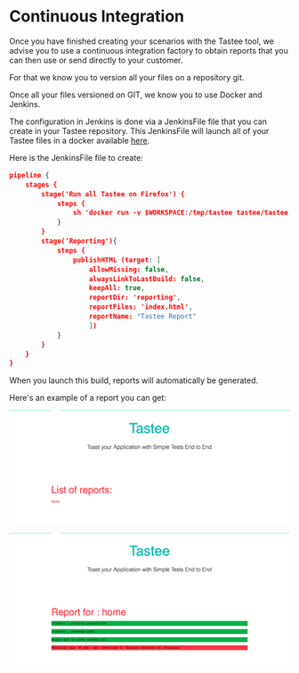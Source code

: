 # Continuous Integration

Once you have finished creating your scenarios with the Tastee tool, we advise you to use a continuous integration factory to obtain reports that you can then use or send directly to your customer.

For that we know you to version all your files on a repository git.

Once all your files versioned on GIT, we know you to use Docker and Jenkins.

The configuration in Jenkins is done via a JenkinsFile file that you can create in your Tastee repository. This JenkinsFile will launch all of your Tastee files in a docker available [here](https://hub.docker.com/r/tastee/tastee/).

Here is the JenkinsFile file to create:

```json
pipeline {
    stages {
        stage('Run all Tastee on Firefox') {
            steps {                
                sh 'docker run -v $WORKSPACE:/tmp/tastee tastee/tastee -b firefox -h true -o /tmp/tastee/reporting /tmp/tastee/scenarii'
            }
        }
        stage('Reporting'){
            steps {
                publishHTML (target: [
                    allowMissing: false,
                    alwaysLinkToLastBuild: false,
                    keepAll: true,
                    reportDir: 'reporting',
                    reportFiles: 'index.html',
                    reportName: "Tastee Report"
                    ])
            }
        }
    }
}

```

When you launch this build, reports will automatically be generated.

Here's an example of a report you can get:

![alt text](../../reporting_home.png "Index of Reporting")

![alt text](../../reporting_example.png "Result of your tastee file")
